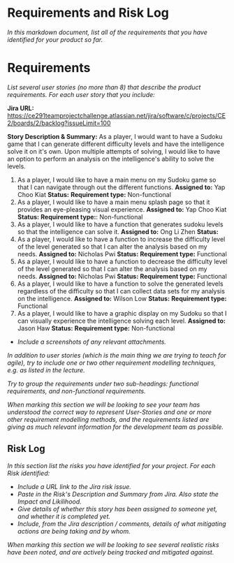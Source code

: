 
# Requirements and Risk Log

*In this markdown document, list all of the requirements that you have identified for your product so far.*

# Requirements

*List several user stories (no more than 8) that describe the product requirements. For each user story that you include:*

**Jira URL:**
https://ce291teamprojectchallenge.atlassian.net/jira/software/c/projects/CE2/boards/2/backlog?issueLimit=100

**Story Description & Summary:**
As a player, I would want to have a Sudoku game that I can generate different difficulty levels and have the intelligence solve it on it's own. Upon multiple attempts of solving, I would like to have an option to perform an analysis on the intelligence's ability to solve the levels.

1. As a player, I would like to have a main menu on my Sudoku game so that I can navigate through out the different functions.
	**Assigned to:** Yap Choo Kiat
	**Status:**
	**Requirement type:** Non-functional
2. As a player, I would like to have a main menu splash page so that it provides an eye-pleasing visual experience.
	**Assigned to:** Yap Choo Kiat
	**Status:**
	**Requirement type:**: Non-functional
3. As a player, I would like to have a function that generates sudoku levels so that the intelligence can solve it.
	**Assigned to:** Ong Li Zhen
	**Status:**
4. As a player, I would like to have a function to increase the difficulty level of the level generated so that I can alter the analysis based on my needs.
	**Assigned to:** Nicholas Pwi
	**Status:**
	**Requirement type:** Functional
5. As a player, I would like to have a function to decrease the difficulty level of the level generated so that I can alter the analysis based on my needs.
	**Assigned to:** Nicholas Pwi
	**Status:**
	**Requirement type:** Functional
6. As a player, I would like to have a function to solve the generated levels regardless of the difficulty so that I can collect data sets for my analysis on the intelligence.
	**Assigned to:** Wilson Low
	**Status:**
	**Requirement type:** Functional
7. As a player, I would like to have a graphic display on my Sudoku so that I can visually experience the intelligence solving each level.
	**Assigned to:** Jason Haw
	**Status:**
	**Requirement type:** Non-functional

* *Include a screenshots of any relevant attachments.*

*In addition to user stories (which is the main thing we are trying to teach for agile), try to include one or two other requirement modelling techniques, e.g. as listed in the lecture.*

*Try to group the requirements under two sub-headings: functional requirements, and non-functional requirements.*

*When marking this section we will be looking to see your team has understood the correct way to represent User-Stories and one or more other requirement modelling methods, and the requirements listed are giving as much relevant information for the development team as possible.*

## Risk Log

*In this section list the risks you have identified for your project.  For each Risk identified:*

* *Include a URL link to the Jira risk issue.* 
* *Paste in the Risk's Description and Summary from Jira.  Also state the Impact and Likilihood.*
* *Give details of whether this story has been assigned to someone yet, and whether it is completed yet.*
* *Include, from the Jira description / comments, details of what mitigating actions are being taking and by whom.*

*When marking this section we will be looking to see several realistic risks have been noted, and are actively being tracked and mitigated against.*

